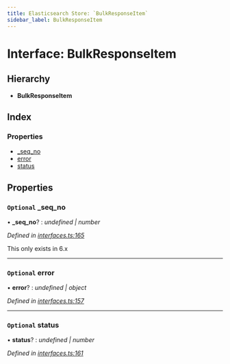 ```yaml
---
title: Elasticsearch Store: `BulkResponseItem`
sidebar_label: BulkResponseItem
---
```


# Interface: BulkResponseItem

## Hierarchy

* **BulkResponseItem**

## Index

### Properties

* [_seq_no](bulkresponseitem.md#optional-_seq_no)
* [error](bulkresponseitem.md#optional-error)
* [status](bulkresponseitem.md#optional-status)

## Properties

### `Optional` _seq_no

• **_seq_no**? : *undefined | number*

*Defined in [interfaces.ts:165](https://github.com/terascope/teraslice/blob/78714a985/packages/elasticsearch-store/src/interfaces.ts#L165)*

This only exists in 6.x

___

### `Optional` error

• **error**? : *undefined | object*

*Defined in [interfaces.ts:157](https://github.com/terascope/teraslice/blob/78714a985/packages/elasticsearch-store/src/interfaces.ts#L157)*

___

### `Optional` status

• **status**? : *undefined | number*

*Defined in [interfaces.ts:161](https://github.com/terascope/teraslice/blob/78714a985/packages/elasticsearch-store/src/interfaces.ts#L161)*
